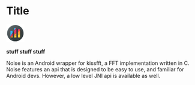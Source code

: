 # Title

<p align="left">
  <img alt="Demo animation" src="icon_circle.png">
</p>

__stuff stuff stuff__

Noise is an Android wrapper for kissfft, a FFT implementation written in C.
Noise features an api that is designed to be easy to use, and familiar for Android devs.
However, a low level JNI api is available as well.
